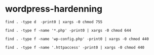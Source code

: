 # wordpress-hardenning

```
find . -type d  -print0 | xargs -0 chmod 755
```

```
find . -type f -name '*.php' -print0 | xargs -0 chmod 644
```

```
find . -type f -name 'wp-config.php' -print0 | xargs -0 chmod 440
```

```
find . -type f -name '.httpaccess' -print0 | xargs -0 chmod 440
```
